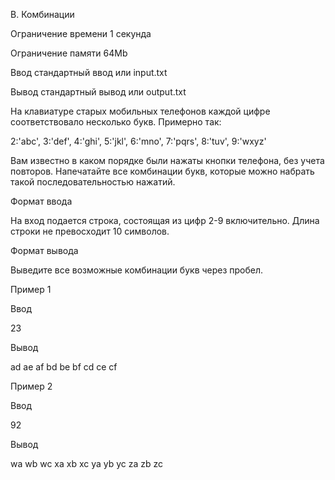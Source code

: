 B. Комбинации

Ограничение времени	1 секунда

Ограничение памяти	64Mb

Ввод	стандартный ввод или input.txt

Вывод	стандартный вывод или output.txt

На клавиатуре старых мобильных телефонов каждой цифре соответствовало несколько букв. Примерно так:

2:'abc',
3:'def',
4:'ghi',
5:'jkl',
6:'mno',
7:'pqrs',
8:'tuv',
9:'wxyz'

Вам известно в каком порядке были нажаты кнопки телефона, без учета повторов. Напечатайте все комбинации букв, которые можно набрать такой последовательностью нажатий.

Формат ввода

На вход подается строка, состоящая из цифр 2-9 включительно. Длина строки не превосходит 10 символов.

Формат вывода

Выведите все возможные комбинации букв через пробел.

Пример 1

Ввод

23

Вывод

ad ae af bd be bf cd ce cf

Пример 2

Ввод

92

Вывод

wa wb wc xa xb xc ya yb yc za zb zc
